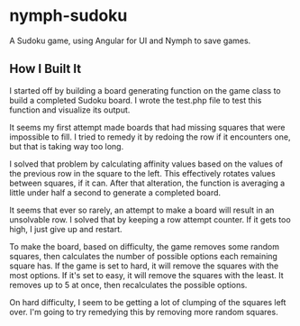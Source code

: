 nymph-sudoku
============

A Sudoku game, using Angular for UI and Nymph to save games.

How I Built It
--------------

I started off by building a board generating function on the game class to build
a completed Sudoku board. I wrote the test.php file to test this function and
visualize its output.

It seems my first attempt made boards that had missing squares that were
impossible to fill. I tried to remedy it by redoing the row if it encounters
one, but that is taking way too long.

I solved that problem by calculating affinity values based on the values of
the previous row in the square to the left. This effectively rotates values
between squares, if it can. After that alteration, the function is averaging a
little under half a second to generate a completed board.

It seems that ever so rarely, an attempt to make a board will result in an
unsolvable row. I solved that by keeping a row attempt counter. If it gets too
high, I just give up and restart.

To make the board, based on difficulty, the game removes some random squares,
then calculates the number of possible options each remaining square has. If the
game is set to hard, it will remove the squares with the most options. If it's
set to easy, it will remove the squares with the least. It removes up to 5 at
once, then recalculates the possible options.

On hard difficulty, I seem to be getting a lot of clumping of the squares left
over. I'm going to try remedying this by removing more random squares.
